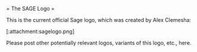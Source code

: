 = The SAGE Logo =

This is the current official Sage logo, which was created by Alex Clemesha:

 [:attachment:sagelogo.png]

Please post other potentially relevant logos, variants of this logo, etc., here. 
